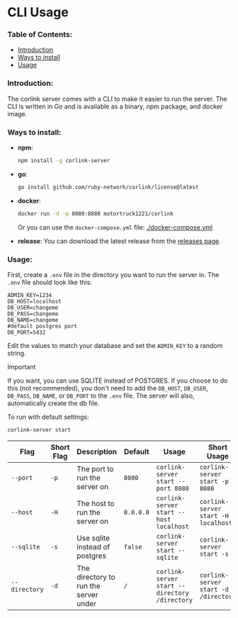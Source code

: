 # CLI Usage

### Table of Contents:

- [Introduction](#introduction)
- [Ways to install](#ways-to-install)
- [Usage](#usage)

### Introduction:

The corlink server comes with a CLI to make it easier to run the server. The CLI is written in Go and is available as a binary, npm package, and docker image.

### Ways to install:

- **npm**:
  ```bash
  npm install -g corlink-server
  ```

- **go**:
  ```bash
  go install github.com/ruby-network/corlink/license@latest
  ```

- **docker**:
    ```bash
    docker run -d -p 8080:8080 motortruck1221/corlink
    ```
    Or you can use the `docker-compose.yml` file: [./docker-compose.yml](./docker-compose.yml)

- **release**:
  You can download the latest release from the [releases page](https://github.com/ruby-network/corlink/releases).

### Usage:

First, create a `.env` file in the directory you want to run the server in. The `.env` file should look like this:
```env
ADMIN_KEY=1234
DB_HOST=localhost
DB_USER=changeme
DB_PASS=changeme
DB_NAME=changeme
#default postgres port
DB_PORT=5432
```

Edit the values to match your database and set the `ADMIN_KEY` to a random string.

> [!IMPORTANT]
> If you want, you can use SQLITE instead of POSTGRES. If you choose to do this (not recommended), you don't need to add the `DB_HOST`, `DB_USER`, `DB_PASS`, `DB_NAME`, or `DB_PORT` to the `.env` file. The server will also, automatically create the db file.


To run with default settings:
```bash
corlink-server start
```

| Flag | Short Flag | Description | Default | Usage | Short Usage |
| ---- | ---------- | ----------- | ------- | ----- | ------------ |
| `--port` | `-p` | The port to run the server on | `8080` | `corlink-server start --port 8080` | `corlink-server start -p 8080` |
| `--host` | `-H` | The host to run the server on | `0.0.0.0` | `corlink-server start --host localhost` | `corlink-server start -H localhost` |
| `--sqlite` | `-s` | Use sqlite instead of postgres | `false` | `corlink-server start --sqlite` | `corlink-server start -s` |
| `--directory` | `-d` | The directory to run the server under | `/` | `corlink-server start --directory /directory` | `corlink-server start -d /directory` |
